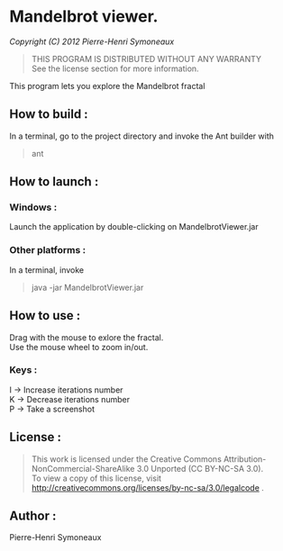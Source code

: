 # Mandelbrot viewer.
*Copyright (C) 2012 Pierre-Henri Symoneaux*

> THIS PROGRAM IS DISTRIBUTED WITHOUT ANY WARRANTY <br>
> See the license section for more information. <br>

This program lets you explore the Mandelbrot fractal

## How to build :
In a terminal, go to the project directory and invoke the Ant builder with <br>
> ant

## How to launch :
### Windows :
Launch the application by double-clicking on MandelbrotViewer.jar
### Other platforms :
In a terminal, invoke <br>
> java -jar MandelbrotViewer.jar

## How to use :
Drag with the mouse to exlore the fractal.<br>
Use the mouse wheel to zoom in/out.

### Keys :
I -> Increase iterations number<br>
K -> Decrease iterations number<br>
P -> Take a screenshot<br>

## License :
> This work is licensed under the Creative Commons Attribution-NonCommercial-ShareAlike 3.0 Unported (CC BY-NC-SA 3.0). <br>
> To view a copy of this license, visit http://creativecommons.org/licenses/by-nc-sa/3.0/legalcode .

## Author :
Pierre-Henri Symoneaux